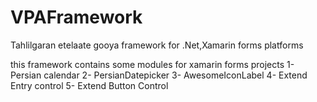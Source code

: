 # VPAFramework
Tahlilgaran etelaate gooya framework for .Net,Xamarin forms platforms

this framework contains some modules for xamarin forms projects
1- Persian calendar
2- PersianDatepicker
3- AwesomeIconLabel
4- Extend Entry control
5- Extend Button Control

 
